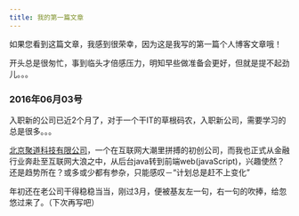 ```yaml
---
title: 我的第一篇文章
---
```

如果您看到这篇文章，我感到很荣幸，因为这是我写的第一篇个人博客文章哦！

开头总是很匆忙，事到临头才倍感压力，明知早些做准备会更好，但就是提不起劲儿。。。

### 2016年06月03号

入职新的公司已近2个月了，对于一个干IT的草根码农，入职新公司，需要学习的总是很多。。。

[北京聚道科技有限公司](https://www.genedock.com/)，一个在互联网大潮里拼搏的初创公司，而我也正式从金融行业奔赴至互联网大浪之中，从后台java转到前端web(javaScript)，兴趣使然？ 还是趋势所在？或多或少都有参杂，只能感叹－“计划总是赶不上变化”

年初还在老公司干得稳稳当当，刚过3月，便被基友左一句，右一句的吹捧，给忽悠过来了。（下次再写吧） 

